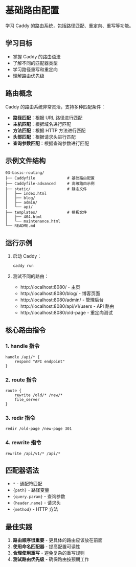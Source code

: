 # 基础路由配置

学习 Caddy 的路由系统，包括路径匹配、重定向、重写等功能。

## 学习目标

- 掌握 Caddy 的路由语法
- 了解不同的匹配器类型
- 学习路径重写和重定向
- 理解路由优先级

## 路由概念

Caddy 的路由系统非常灵活，支持多种匹配条件：

- **路径匹配**：根据 URL 路径进行匹配
- **主机匹配**：根据域名进行匹配
- **方法匹配**：根据 HTTP 方法进行匹配
- **头部匹配**：根据请求头进行匹配
- **查询参数匹配**：根据查询参数进行匹配

## 示例文件结构

```
03-basic-routing/
├── Caddyfile              # 基础路由配置
├── Caddyfile-advanced     # 高级路由示例
├── static/                # 静态文件
│   ├── index.html
│   ├── blog/
│   ├── admin/
│   └── api/
├── templates/             # 模板文件
│   ├── 404.html
│   └── maintenance.html
└── README.md
```

## 运行示例

1. 启动 Caddy：
   ```bash
   caddy run
   ```

2. 测试不同的路由：
   - http://localhost:8080/ - 主页
   - http://localhost:8080/blog/ - 博客页面
   - http://localhost:8080/admin/ - 管理后台
   - http://localhost:8080/api/v1/users - API 路由
   - http://localhost:8080/old-page - 重定向测试

## 核心路由指令

### 1. handle 指令
```caddyfile
handle /api/* {
    respond "API endpoint"
}
```

### 2. route 指令
```caddyfile
route {
    rewrite /old/* /new/*
    file_server
}
```

### 3. redir 指令
```caddyfile
redir /old-page /new-page 301
```

### 4. rewrite 指令
```caddyfile
rewrite /api/v1/* /api/*
```

## 匹配器语法

- `*` - 通配符匹配
- `{path}` - 路径变量
- `{query.param}` - 查询参数
- `{header.name}` - 请求头
- `{method}` - HTTP 方法

## 最佳实践

1. **路由顺序很重要** - 更具体的路由应该放在前面
2. **使用命名匹配器** - 提高配置可读性
3. **合理使用重写** - 避免复杂的重写规则
4. **测试路由优先级** - 确保路由按预期工作
